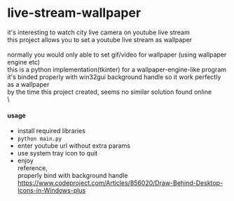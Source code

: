 # live-stream-wallpaper
it's interesting to watch city live camera on youtube live stream\
this project allows you to set a youtube live stream as wallpaper\
\
normally you would only able to set gif/video for wallpaper (using wallpaper engine etc)\
this is a python implementation(tkinter) for a wallpaper-engine-like program\
it's binded properly with win32gui background handle so it work perfectly as a wallpaper\
by the time this project created, seems no similar solution found online\
\
#### usage
- install required libraries
- `python main.py`
- enter youtube url without extra params
- use system tray icon to quit
- enjoy
\
reference,\
properly bind with background handle\
https://www.codeproject.com/Articles/856020/Draw-Behind-Desktop-Icons-in-Windows-plus
